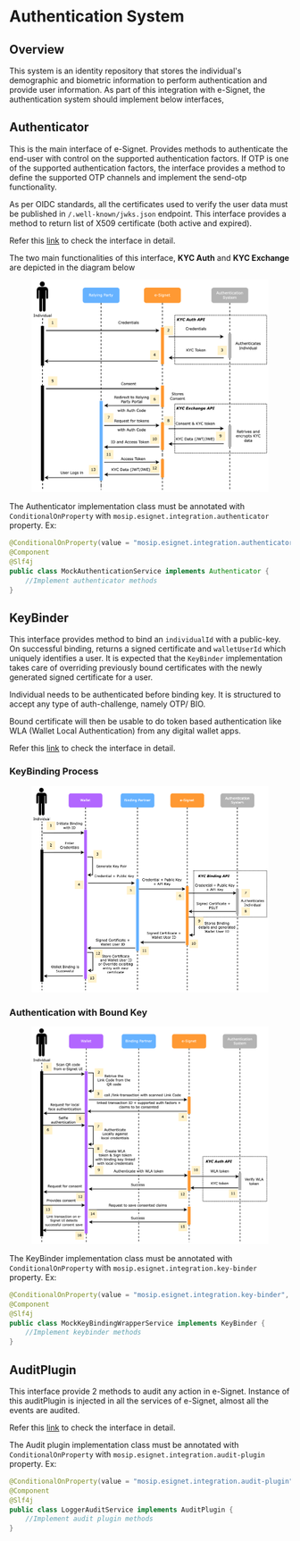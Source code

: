 # Authentication System

## Overview

This system is an identity repository that stores the individual's demographic and biometric information to perform authentication and provide user information.
As part of this integration with e-Signet, the authentication system should implement below interfaces,

## Authenticator

This is the main interface of e-Signet. Provides methods to authenticate the end-user with control on the supported authentication factors. 
If OTP is one of the supported authentication factors, the interface provides a method to define the supported OTP channels and implement the send-otp functionality.

As per OIDC standards, all the certificates used to verify the user data must be published in `/.well-known/jwks.json` endpoint. 
This interface provides a method to return list of X509 certificate (both active and expired). 

Refer this [link](https://github.com/mosip/esignet/blob/1.0.0/esignet-integration-api/src/main/java/io/mosip/esignet/api/spi/Authenticator.java#L22-L69) 
to check the interface in detail.

The two main functionalities of this interface, **KYC Auth** and **KYC Exchange** are depicted in the diagram below

<figure><img src="../.gitbook/assets/IdP Diagrams-Page-3.png" alt=""><figcaption></figcaption></figure>

The Authenticator implementation class must be annotated with `ConditionalOnProperty` with `mosip.esignet.integration.authenticator` property.
Ex:
```java
@ConditionalOnProperty(value = "mosip.esignet.integration.authenticator", havingValue = "mock-authentication-service")
@Component
@Slf4j
public class MockAuthenticationService implements Authenticator {
    //Implement authenticator methods
}
```

## KeyBinder

This interface provides method to bind an `individualId` with a public-key. On successful binding, returns a signed 
certificate and `walletUserId` which uniquely identifies a user. It is expected that the `KeyBinder` implementation takes care of overriding previously bound certificates with the newly generated signed certificate for a user.

Individual needs to be authenticated before binding key. It is structured to accept any type of auth-challenge, 
namely OTP/ BIO.

Bound certificate will then be usable to do token based authentication like WLA (Wallet Local Authentication) from any digital wallet apps.

Refer this [link](https://github.com/mosip/esignet/blob/1.0.0/esignet-integration-api/src/main/java/io/mosip/esignet/api/spi/KeyBinder.java#L17-L45) 
to check the interface in detail.

### KeyBinding Process

<figure><img src="../.gitbook/assets/e-signet-key-binding.png" alt=""><figcaption></figcaption></figure>

### Authentication with Bound Key

<figure><img src="../.gitbook/assets/e-signet-key-binding-usage.png" alt=""><figcaption></figcaption></figure>

The KeyBinder implementation class must be annotated with `ConditionalOnProperty` with `mosip.esignet.integration.key-binder` property.
Ex:
```java
@ConditionalOnProperty(value = "mosip.esignet.integration.key-binder", havingValue = "mock-keybinder-service")
@Component
@Slf4j
public class MockKeyBindingWrapperService implements KeyBinder {
    //Implement keybinder methods
}
```

## AuditPlugin

This interface provide 2 methods to audit any action in e-Signet. Instance of this auditPlugin is injected in all the services of e-Signet, 
almost all the events are audited.

Refer this [link](https://github.com/mosip/esignet/blob/1.0.0/esignet-integration-api/src/main/java/io/mosip/esignet/api/spi/AuditPlugin.java#L12-L34) 
to check the interface in detail.

The Audit plugin implementation class must be annotated with `ConditionalOnProperty` with `mosip.esignet.integration.audit-plugin` property.
Ex:
```java
@ConditionalOnProperty(value = "mosip.esignet.integration.audit-plugin", havingValue = "mock-audit-service")
@Component
@Slf4j
public class LoggerAuditService implements AuditPlugin {
    //Implement audit plugin methods
}
```
